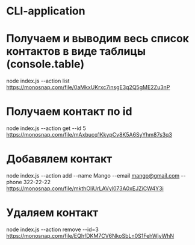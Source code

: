 # CLI-application

# Получаем и выводим весь список контактов в виде таблицы (console.table)
node index.js --action list
https://monosnap.com/file/0aMkxUKrxc7insgE3q2Q5gME2Zu3nP

# Получаем контакт по id
node index.js --action get --id 5
https://monosnap.com/file/mAxbucq1KkypCv8K5A6SyYhm87s3q3

# Добавялем контакт
node index.js --action add --name Mango --email mango@gmail.com --phone 322-22-22
https://monosnap.com/file/mkthOIiUrLAVyl073A0xEJZiCW4Y3i

# Удаляем контакт
node index.js --action remove --id=3
https://monosnap.com/file/EQhfDKM7CV6NkoSbLn0S1FehWjvWhN
